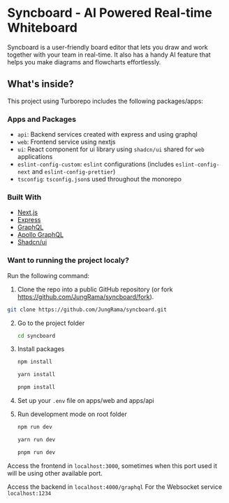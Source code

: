 # Syncboard - AI Powered Real-time Whiteboard

Syncboard is a user-friendly board editor that lets you draw and work together with your team in real-time. It also has a handy AI feature that helps you make diagrams and flowcharts effortlessly.

## What's inside?

This project using Turborepo includes the following packages/apps:

### Apps and Packages

- `api`: Backend services created with express and using graphql
- `web`: Frontend service using nextjs
- `ui`: React component for ui library using `shadcn/ui` shared for `web` applications
- `eslint-config-custom`: `eslint` configurations (includes `eslint-config-next` and `eslint-config-prettier`)
- `tsconfig`: `tsconfig.json`s used throughout the monorepo

### Built With

- [Next.js](https://nextjs.org/)
- [Express](https://expressjs.com/)
- [GraphQL](https://graphql.org/)
- [Apollo GraphQL](https://www.apollographql.com/)
- [Shadcn/ui](https://ui.shadcn.com/)

### Want to running the project localy?

Run the following command:

1. Clone the repo into a public GitHub repository (or fork https://github.com/JungRama/syncboard/fork).

```sh
git clone https://github.com/JungRama/syncboard.git
```

2. Go to the project folder

   ```sh
   cd syncboard
   ```

3. Install packages

   ```sh
   npm install

   yarn install

   pnpm install
   ```

4. Set up your `.env` file on apps/web and apps/api

5. Run development mode on root folder

   ```sh
   npm run dev

   yarn run dev

   pnpm run dev
   ```

Access the frontend in `localhost:3000`, sometimes when this port used it will be using other available port.

Access the backend in `localhost:4000/graphql`
For the Websocket service `localhost:1234`
